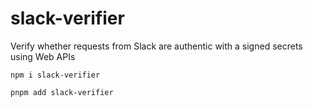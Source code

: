 # slack-verifier
Verify whether requests from Slack are authentic with a signed secrets using Web APIs

```
npm i slack-verifier
```

```
pnpm add slack-verifier
```
